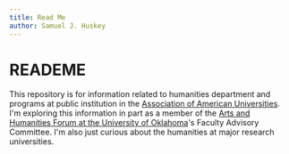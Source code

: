 ```yaml
---
title: Read Me
author: Samuel J. Huskey
---
```


# READEME

This repository is for information related to humanities department and programs at public institution in the [Association of American Universities](https://www.aau.edu/). I'm exploring this information in part as a member of the [Arts and Humanities Forum at the University of Oklahoma](https://www.ou.edu/humanitiesforum/)'s Faculty Advisory Committee. I'm also just curious about the humanities at major research universities.
